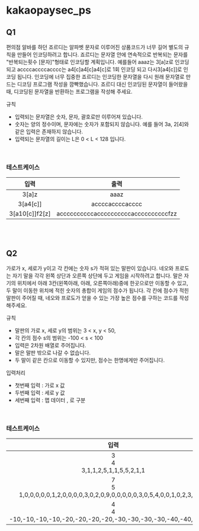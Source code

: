 # kakaopaysec_ps

## Q1

편의점 알바를 하던 죠르디는 알파벳 문자로 이루어진 상품코드가 너무 길어 별도의 규칙을 만들어 인코딩하려고 합니다. 죠르디는 문자열 안에 연속적으로 반복되는 문자를 "반복되는횟수 [문자]"형태로 인코딩할 계획입니다. 예를들어 aaaz는 3[a]z로 인코딩되고 accccaccccacccc는 a4[c]a4[c]a4[c]로 1회 인코딩 되고 다시3[a4[c]]로 인코딩 됩니다. 인코딩에 너무 집중한 죠르디는 인코딩한 문자열을 다시 원래 문자열로 만드는 디코딩 프로그램 작성을 깜빡했습니다. 죠르디 대신 인코딩된 문자열이 들어왔을 때, 디코딩된 문자열을 반환하는 프로그램을 작성해 주세요. 

규칙

- 입력되는 문자열은 숫자, 문자, 괄호로만 이루어져 있습니다. 
- 숫자는 양의 정수이며, 문자에는 숫자가 포함되지 않습니다. 예를 들어 3a, 2[4]와 같은 입력은 존재하지 않습니다.
- 입력되는 문자열의 길이는 L은 0 < L < 128 입니다.

</br>

### 테스트케이스

|      입력      |                 출력                 |
| :------------: | :----------------------------------: |
|     3[a]z      |                 aaaz                 |
|    3[a4[c]]    |           accccaccccacccc            |
| 3[a10[c]]f2[z] | accccccccccaccccccccccaccccccccccfzz |

</br>

</br>

## Q2

가로가 x, 세로가 y이고 각 칸에는 숫자 s가 적혀 있는 말판이 있습니다.    네오와 프로도는 자기 말을 각각 왼쪽 상단과 오른쪽 상단에 두고 게임을 시작하려고 합니다.    말은 자기의 위치에서 아래 3칸(왼쪽아래, 아래, 오른쪽아래)중에 한곳으로만 이동할 수 있고,    두 말이 이동한 위치에 적힌 숫자의 총합이 게임의 점수가 됩니다.    각 칸에 점수가 적힌 말판이 주어질 때, 네오와 프로도가 얻을 수 있는 가장 높은 점수를 구하는 코드를 작성해주세요.    

 규칙    

- 말판의 가로 x, 세로 y의 범위는 3 < x, y < 50,    
- 각 칸의 점수 s의 범위는 -100 < s < 100    
- 입력은 2차원 배열로 주어집니다.
- 말은 말판 밖으로 나갈 수 없습니다.
- 두 말이 같은 칸으로 이동할 수 있지만, 점수는 한명에게만 주어집니다.

입력처리

- 첫번째 입력 : 가로 x 값
- 두번째 입력 : 세로 y 값
- 세번째 입력 : 맵 데이터 , 로 구분

</br>

### 테스트케이스

|                             입력                             | 출력 |
| :----------------------------------------------------------: | :--: |
|            3<br />4<br />3,1,1,2,5,1,1,5,5,2,1,1             |  24  |
| 7<br />5<br />    1,0,0,0,0,0,1,2,0,0,0,0,3,0,2,0,9,0,0,0,0,0,3,0,5,4,0,0,1,0,2,3,0,0,6 |  28  |
| 4<br />4<br />    -10,-10,-10,-10,-20,-20,-20,-20,-30,-30,-30,-30,-40,-40,-40,-40 | -130 |

